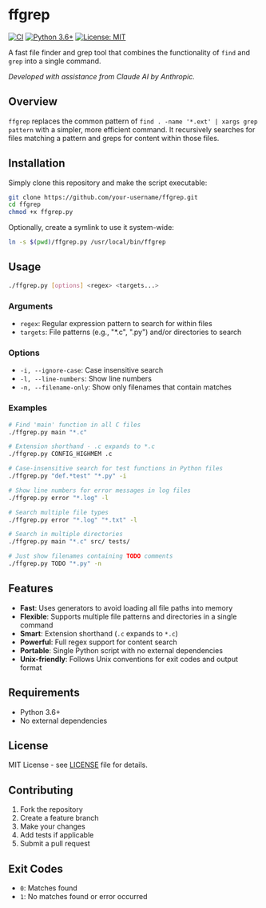 # ffgrep

[![CI](https://github.com/pastor-robert/ffgrep/actions/workflows/ci.yml/badge.svg)](https://github.com/pastor-robert/ffgrep/actions/workflows/ci.yml)
[![Python 3.6+](https://img.shields.io/badge/python-3.6+-blue.svg)](https://www.python.org/downloads/)
[![License: MIT](https://img.shields.io/badge/License-MIT-yellow.svg)](https://opensource.org/licenses/MIT)

A fast file finder and grep tool that combines the functionality of `find` and `grep` into a single command.

*Developed with assistance from Claude AI by Anthropic.*

## Overview

`ffgrep` replaces the common pattern of `find . -name '*.ext' | xargs grep pattern` with a simpler, more efficient command. It recursively searches for files matching a pattern and greps for content within those files.

## Installation

Simply clone this repository and make the script executable:

```bash
git clone https://github.com/your-username/ffgrep.git
cd ffgrep
chmod +x ffgrep.py
```

Optionally, create a symlink to use it system-wide:

```bash
ln -s $(pwd)/ffgrep.py /usr/local/bin/ffgrep
```

## Usage

```bash
./ffgrep.py [options] <regex> <targets...>
```

### Arguments

- `regex`: Regular expression pattern to search for within files
- `targets`: File patterns (e.g., "*.c", ".py") and/or directories to search

### Options

- `-i, --ignore-case`: Case insensitive search
- `-l, --line-numbers`: Show line numbers
- `-n, --filename-only`: Show only filenames that contain matches

### Examples

```bash
# Find 'main' function in all C files
./ffgrep.py main "*.c"

# Extension shorthand - .c expands to *.c
./ffgrep.py CONFIG_HIGHMEM .c

# Case-insensitive search for test functions in Python files
./ffgrep.py "def.*test" "*.py" -i

# Show line numbers for error messages in log files
./ffgrep.py error "*.log" -l

# Search multiple file types
./ffgrep.py error "*.log" "*.txt" -l

# Search in multiple directories
./ffgrep.py main "*.c" src/ tests/

# Just show filenames containing TODO comments
./ffgrep.py TODO "*.py" -n
```

## Features

- **Fast**: Uses generators to avoid loading all file paths into memory
- **Flexible**: Supports multiple file patterns and directories in a single command
- **Smart**: Extension shorthand (`.c` expands to `*.c`)
- **Powerful**: Full regex support for content search
- **Portable**: Single Python script with no external dependencies
- **Unix-friendly**: Follows Unix conventions for exit codes and output format

## Requirements

- Python 3.6+
- No external dependencies

## License

MIT License - see [LICENSE](LICENSE) file for details.

## Contributing

1. Fork the repository
2. Create a feature branch
3. Make your changes
4. Add tests if applicable
5. Submit a pull request

## Exit Codes

- `0`: Matches found
- `1`: No matches found or error occurred